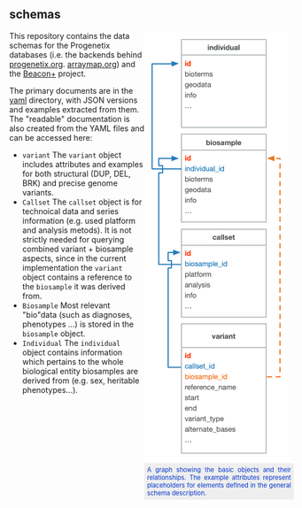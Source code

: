 ## schemas

<div style="display: block; float: right; width: 260px;">
  <img src="/rsrc/img/ga4gh-object-model.png" />
  <div style="display: block; width: 260px; text-align: justify; font-size: 0.8em; color: #03c; background-color: #eee; padding: 5px;">
A graph showing the basic objects and their relationships. The example attributes represent placeholders for elements defined in the general schema description.
  </div>
</div>

This repository contains the data schemas for the Progenetix databases (i.e. the backends behind [progenetix.org](http://progenetix.org). [arraymap.org](http://arraymap.org)) and the [Beacon+](http://beacon.progenetix.org) project.

The primary documents are in the [yaml](./main/yaml/) directory, with JSON versions and examples extracted from them. The "readable" documentation is also created from the YAML files and can be accessed here:

* `variant`
    The `variant` object includes attributes and examples for both structural (DUP, DEL, BRK) and precise genome variants.
* `Callset`
    The `callset` object is for technoical data and series information (e.g. used platform and analysis metods). It is not strictly needed for querying combined variant + biosample aspects, since in the current implementation the `variant` object contains a reference to the `biosample` it was derived from.
* `Biosample`
    Most relevant "bio"data (such as diagnoses, phenotypes ...) is stored in the `biosample` object.
* `Individual`
    The `individual` object contains information which pertains to the whole biological entity biosamples are derived from (e.g. sex, heritable phenotypes...).
    

    
    
